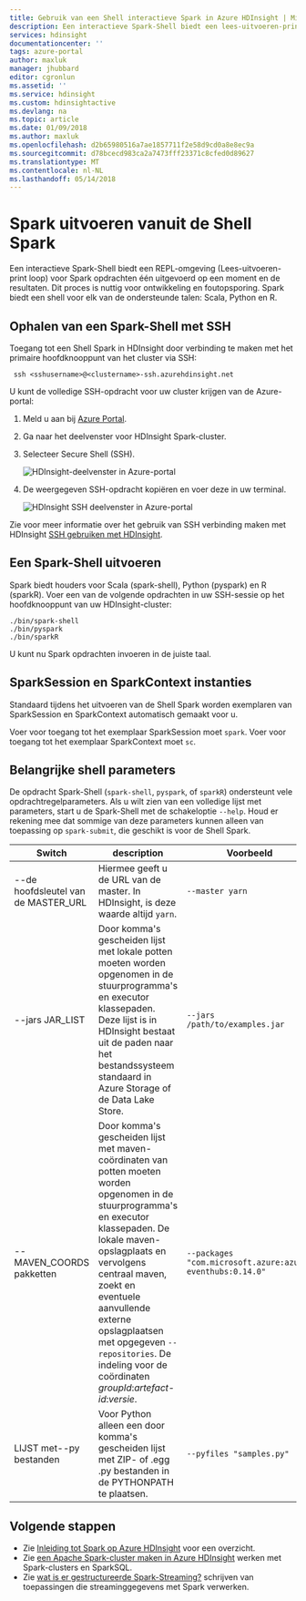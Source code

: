 ```yaml
---
title: Gebruik van een Shell interactieve Spark in Azure HDInsight | Microsoft Docs
description: Een interactieve Spark-Shell biedt een lees-uitvoeren-print-proces voor Spark opdrachten één uitgevoerd op een moment en de resultaten.
services: hdinsight
documentationcenter: ''
tags: azure-portal
author: maxluk
manager: jhubbard
editor: cgronlun
ms.assetid: ''
ms.service: hdinsight
ms.custom: hdinsightactive
ms.devlang: na
ms.topic: article
ms.date: 01/09/2018
ms.author: maxluk
ms.openlocfilehash: d2b65980516a7ae1857711f2e58d9cd0a8e8ec9a
ms.sourcegitcommit: d78bcecd983ca2a7473fff23371c8cfed0d89627
ms.translationtype: MT
ms.contentlocale: nl-NL
ms.lasthandoff: 05/14/2018
---
```

# <a name="run-spark-from-the-spark-shell"></a>Spark uitvoeren vanuit de Shell Spark

Een interactieve Spark-Shell biedt een REPL-omgeving (Lees-uitvoeren-print loop) voor Spark opdrachten één uitgevoerd op een moment en de resultaten. Dit proces is nuttig voor ontwikkeling en foutopsporing. Spark biedt een shell voor elk van de ondersteunde talen: Scala, Python en R.

## <a name="get-to-a-spark-shell-with-ssh"></a>Ophalen van een Spark-Shell met SSH

Toegang tot een Shell Spark in HDInsight door verbinding te maken met het primaire hoofdknooppunt van het cluster via SSH:

     ssh <sshusername>@<clustername>-ssh.azurehdinsight.net

U kunt de volledige SSH-opdracht voor uw cluster krijgen van de Azure-portal:

1. Meld u aan bij [Azure Portal](https://portal.azure.com).
2. Ga naar het deelvenster voor HDInsight Spark-cluster.
3. Selecteer Secure Shell (SSH).

    ![HDInsight-deelvenster in Azure-portal](./media/apache-spark-shell/hdinsight-spark-blade.png)

4. De weergegeven SSH-opdracht kopiëren en voer deze in uw terminal.

    ![HDInsight SSH deelvenster in Azure-portal](./media/apache-spark-shell/hdinsight-spark-ssh-blade.png)

Zie voor meer informatie over het gebruik van SSH verbinding maken met HDInsight [SSH gebruiken met HDInsight](../hdinsight-hadoop-linux-use-ssh-unix.md).

## <a name="run-a-spark-shell"></a>Een Spark-Shell uitvoeren

Spark biedt houders voor Scala (spark-shell), Python (pyspark) en R (sparkR). Voer een van de volgende opdrachten in uw SSH-sessie op het hoofdknooppunt van uw HDInsight-cluster:

    ./bin/spark-shell
    ./bin/pyspark
    ./bin/sparkR

U kunt nu Spark opdrachten invoeren in de juiste taal.

## <a name="sparksession-and-sparkcontext-instances"></a>SparkSession en SparkContext instanties

Standaard tijdens het uitvoeren van de Shell Spark worden exemplaren van SparkSession en SparkContext automatisch gemaakt voor u.

Voer voor toegang tot het exemplaar SparkSession moet `spark`. Voer voor toegang tot het exemplaar SparkContext moet `sc`.

## <a name="important-shell-parameters"></a>Belangrijke shell parameters

De opdracht Spark-Shell (`spark-shell`, `pyspark`, of `sparkR`) ondersteunt vele opdrachtregelparameters. Als u wilt zien van een volledige lijst met parameters, start u de Spark-Shell met de schakeloptie `--help`. Houd er rekening mee dat sommige van deze parameters kunnen alleen van toepassing op `spark-submit`, die geschikt is voor de Shell Spark.

| Switch | description | Voorbeeld |
| --- | --- | --- |
| --de hoofdsleutel van de MASTER_URL | Hiermee geeft u de URL van de master. In HDInsight, is deze waarde altijd `yarn`. | `--master yarn`|
| --jars JAR_LIST | Door komma's gescheiden lijst met lokale potten moeten worden opgenomen in de stuurprogramma's en executor klassepaden. Deze lijst is in HDInsight bestaat uit de paden naar het bestandssysteem standaard in Azure Storage of de Data Lake Store. | `--jars /path/to/examples.jar` |
| --MAVEN_COORDS pakketten | Door komma's gescheiden lijst met maven-coördinaten van potten moeten worden opgenomen in de stuurprogramma's en executor klassepaden. De lokale maven-opslagplaats en vervolgens centraal maven, zoekt en eventuele aanvullende externe opslagplaatsen met opgegeven `--repositories`. De indeling voor de coördinaten *groupId*:*artefact-id*:*versie*. | `--packages "com.microsoft.azure:azure-eventhubs:0.14.0"`|
| LIJST met--py bestanden | Voor Python alleen een door komma's gescheiden lijst met ZIP- of .egg .py bestanden in de PYTHONPATH te plaatsen. | `--pyfiles "samples.py"` |

## <a name="next-steps"></a>Volgende stappen

- Zie [Inleiding tot Spark op Azure HDInsight](apache-spark-overview.md) voor een overzicht.
- Zie [een Apache Spark-cluster maken in Azure HDInsight](apache-spark-jupyter-spark-sql.md) werken met Spark-clusters en SparkSQL.
- Zie [wat is er gestructureerde Spark-Streaming?](apache-spark-streaming-overview.md) schrijven van toepassingen die streaminggegevens met Spark verwerken.

